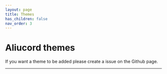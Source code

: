 ```yaml
---
layout: page
title: Themes
has_children: false
nav_order: 3
---
```


# Aliucord themes

If you want a theme to be added please create a issue on the Github page.

----

<theme-browser></theme-browser>
